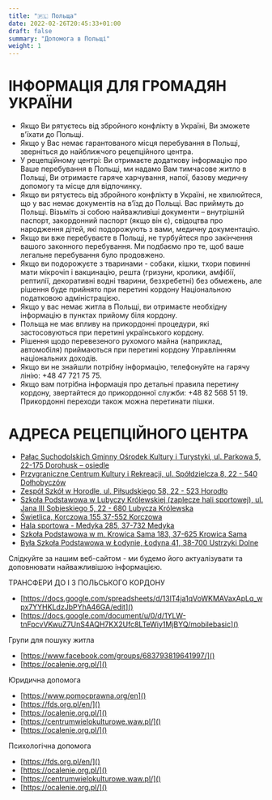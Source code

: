 ```yaml
---
title: "🇵🇱 Польща"
date: 2022-02-26T20:45:33+01:00
draft: false
summary: "Допомога в Польщі"
weight: 1
---
```


# ІНФОРМАЦІЯ ДЛЯ ГРОМАДЯН УКРАЇНИ

* Якщо Ви рятуєтесь від збройного конфлікту в Україні, Ви зможете в'їхати до Польщі.
* Якщо у Вас немає гарантованого місця перебування в Польщі, зверніться до найближчого рецепційного центра.
* У рецепційному центрі: Ви отримаєте додаткову інформацію про Ваше перебування в Польщі, ми надамо Вам тимчасове житло в Польщі, Ви отримаєте гаряче харчування, напої, базову медичну допомогу та місце для відпочинку.
* Якщо ви рятуєтесь від збройного конфлікту в Україні, не хвилюйтеся, що у вас немає документів на в’їзд до Польщі. Вас приймуть до Польщі. Візьміть зі собою найважливіші документи – внутрішній паспорт, закордонний паспорт (якщо він є), свідоцтва про народження дітей, які подорожують з вами, медичну документацію.
* Якщо ви вже перебуваєте в Польщі, не турбуйтеся про закінчення вашого законного перебування. Ми подбаємо про те, щоб ваше легальне перебування було продовжено.
* Якщо ви подорожуєте з тваринами - собаки, кішки, тхори повинні мати мікрочіп і вакцинацію, решта (гризуни, кролики, амфібії, рептилії, декоративні водні тварини, безхребетні) без обмежень, але рішення буде прийнято при перетині кордону Національною податковою адміністрацією.
* Якщо у вас немає житла в Польщі, ви отримаєте необхідну інформацію в пунктах прийому біля кордону.
* Польща не має впливу на прикордонні процедури, які застосовуються при перетині українського кордону.
* Рішення щодо перевезеного рухомого майна (наприклад, автомобіля) приймаються при перетині кордону Управлінням національних доходів.
* Якщо ви не знайшли потрібну інформацію, телефонуйте на гарячу лінію: +48 47 721 75 75.
* Якщо вам потрібна інформація про детальні правила перетину кордону, звертайтеся до прикордонної служби: +48 82 568 51 19.
Прикордонні переходи також можна перетинати пішки.

# АДРЕСА РЕЦЕПЦІЙНОГО ЦЕНТРА
* [Pałac Suchodolskich Gminny Ośrodek Kultury i Turystyki, ul. Parkowa 5, 22-175 Dorohusk – osiedle](https://www.google.pl/maps/place/Gminny+O%C5%9Brodek+Kultury+i+Turystyki/@51.1653246,23.8026394,17z/data=!3m1!4b1!4m5!3m4!1s0x4723890b09b9cd4d:0x5747c0a6dfbbb992!8m2!3d51.1653213!4d23.8048281)
 ​
* [Przygraniczne Centrum Kultury i Rekreacji, ul. Spółdzielcza 8, 22 - 540 Dołhobyczów](https://www.google.pl/maps/place/Sp%C3%B3%C5%82dzielcza+8,+22-540+Do%C5%82hobycz%C3%B3w/@50.5879307,24.0283211,17z/data=!3m1!4b1!4m5!3m4!1s0x4724ebc1d634e40b:0xd5f90534ea38bc2!8m2!3d50.5879273!4d24.0305098)
 ​
* [Zespół Szkół w Horodle, ul. Piłsudskiego 58, 22 - 523 Horodło](https://www.google.pl/maps/place/Pi%C5%82sudskiego+58,+22-523+Horod%C5%82o/@50.8926628,24.0368682,17z/data=!3m1!4b1!4m5!3m4!1s0x472462183af3e259:0xd69367888104506d!8m2!3d50.8926594!4d24.0390569)
 ​
* [Szkoła Podstawowa w Lubyczy Królewskiej (zaplecze hali sportowej), ul. Jana III Sobieskiego 5, 22 - 680 Lubycza Królewska](https://www.google.pl/maps/place/Jana+III+Sobieskiego+5,+22-680+Lubycza+Kr%C3%B3lewska/@50.3394224,23.5188553,17z/data=!3m1!4b1!4m5!3m4!1s0x4724b3bd755b9765:0x26f2a4990b2faa5e!8m2!3d50.339419!4d23.521044)
 ​
* [Świetlica, Korczowa 155 37-552 Korczowa](https://www.google.pl/maps/place/Korczowa+155,+37-552+Korczowa/@49.9561414,23.0772052,17z/data=!3m1!4b1!4m5!3m4!1s0x473b661c37c1543d:0x53c763b3848f116f!8m2!3d49.956138!4d23.0793939)
 ​
* [Hala sportowa - Medyka 285, 37-732 Medyka](https://www.google.pl/maps/place/Medyka+285,+37-732+Medyka/@49.8051923,22.929263,17z/data=!3m1!4b1!4m5!3m4!1s0x473b7a1b8d10b8ef:0xfefb13192f90c961!8m2!3d49.8051889!4d22.9314517)
 ​
* [Szkoła Podstawowa w m. Krowica Sama 183, 37-625 Krowica Sama](https://www.google.pl/maps/place/Krowica+Sama+183,+37-625+Krowica+Sama/@50.1010344,23.2304753,17z/data=!3m1!4b1!4m5!3m4!1s0x473b44b9036f5299:0x4dbc0df5ae661a69!8m2!3d50.101031!4d23.232664)
 ​
* [Była Szkoła Podstawowa w Łodynie,  Łodyna 41, 38-700 Ustrzyki Dolne](https://www.google.pl/maps/place/%C5%81odyna+41,+38-700+%C5%81odyna/@49.4601555,22.5926813,17z/data=!3m1!4b1!4m5!3m4!1s0x473b8d201b3780cd:0xa2cdd669984b3272!8m2!3d49.460152!4d22.59487)

Слідкуйте за нашим веб-сайтом - ми будемо його актуалізувати та доповнювати найважливішою інформацією.

ТРАНСФЕРИ ДО І З ПОЛЬСЬКОГО КОРДОНУ 
  
- [https://docs.google.com/spreadsheets/d/13lT4ja1qVoWKMAVaxApLq_wpx7YYHKLdzJbPYhA46GA/edit]() 
- [https://docs.google.com/document/u/0/d/1YLW-tnFpcvVKwuZ7UnS4AQH7KX2Ufc8LTeWiy1MjBYQ/mobilebasic]()
  
Групи для пошуку житла 
- [https://www.facebook.com/groups/683793819641997/]()
- [https://ocalenie.org.pl/]() 
  
Юридична допомога 
- [https://www.pomocprawna.org/en]()
- [https://fds.org.pl/en/]()
- [https://ocalenie.org.pl/]() 
- [https://centrumwielokulturowe.waw.pl/]() 
- [https://ocalenie.org.pl/]() 
  
Психологічна допомога 
- [https://fds.org.pl/en/]()
- [https://ocalenie.org.pl/]()
- [https://centrumwielokulturowe.waw.pl/]()
- [https://ocalenie.org.pl/]()